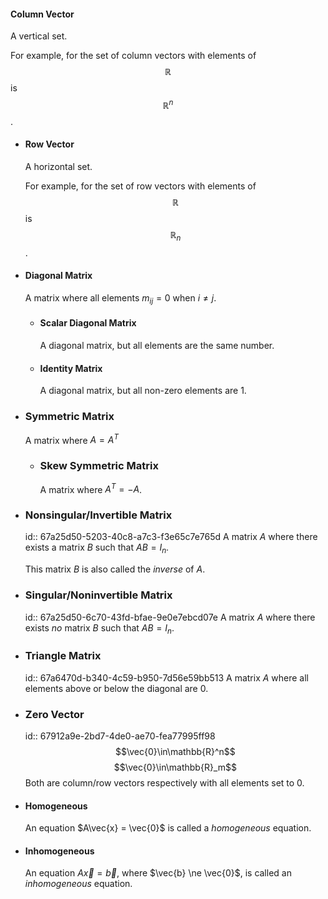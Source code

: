 #### Column Vector
A vertical set.

For example, for the set of column vectors with elements of $$\mathbb{R}$$ is $$\mathbb{R}^{n}$$.
- #### Row Vector
  A horizontal set.
  
  For example, for the set of row vectors with elements of $$\mathbb{R}$$ is $$\mathbb{R}_{n}$$.
- #### Diagonal Matrix
  A matrix where all elements $m_{ij} = 0\text{ when }i\ne j$.
	- #### Scalar Diagonal Matrix
	  A diagonal matrix, but all elements are the same number.
	- #### Identity Matrix
	  A diagonal matrix, but all non-zero elements are 1.
- ### Symmetric Matrix
  A matrix where $A=A^T$
	- ### Skew Symmetric Matrix
	  A matrix where $A^T= -A$.
- ### Nonsingular/Invertible Matrix
  id:: 67a25d50-5203-40c8-a7c3-f3e65c7e765d
  A matrix $A$ where there exists a matrix $B$ such that $AB = I_n$.
  
  This matrix $B$ is also called the *inverse* of $A$.
- ### Singular/Noninvertible Matrix
  id:: 67a25d50-6c70-43fd-bfae-9e0e7ebcd07e
  A matrix $A$ where there exists *no* matrix $B$ such that $AB=I_n$.
- ### Triangle Matrix
  id:: 67a6470d-b340-4c59-b950-7d56e59bb513
  A matrix $A$ where all elements above or below the diagonal are $0$.
- ### Zero Vector
  id:: 67912a9e-2bd7-4de0-ae70-fea77995ff98
  $$\vec{0}\in\mathbb{R}^n$$
  $$\vec{0}\in\mathbb{R}_m$$
  Both are column/row vectors respectively with all elements set to 0.
- #### Homogeneous
  An equation $A\vec{x} = \vec{0}$ is called a *homogeneous* equation.
- #### Inhomogeneous
  An equation $A\vec{x} = \vec{b}$, where $\vec{b} \ne \vec{0}$, is called an *inhomogeneous* equation.